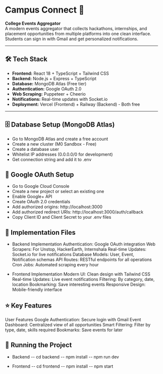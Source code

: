 # Campus Connect 🚀

**College Events Aggregator**  
A modern events aggregator that collects hackathons, internships, and placement opportunities from multiple platforms into one clean interface. Students can sign in with Gmail and get personalized notifications.

---

## 🛠️ Tech Stack

- **Frontend:** React 18 + TypeScript + Tailwind CSS  
- **Backend:** Node.js + Express + TypeScript  
- **Database:** MongoDB Atlas (Free tier)  
- **Authentication:** Google OAuth 2.0  
- **Web Scraping:** Puppeteer + Cheerio  
- **Notifications:** Real-time updates with Socket.io  
- **Deployment:** Vercel (Frontend) + Railway (Backend) - Both free  

---

## 🗄️ Database Setup (MongoDB Atlas)

- Go to MongoDB Atlas and create a free account
- Create a new cluster (M0 Sandbox - Free)
- Create a database user
- Whitelist IP addresses (0.0.0.0/0 for development)
- Get connection string and add it to .env

## 🔑 Google OAuth Setup

- Go to Google Cloud Console
- Create a new project or select an existing one
- Enable Google+ API
- Create OAuth 2.0 credentials
- Add authorized origins:
  http://localhost:3000
- Add authorized redirect URIs:
  http://localhost:3000/auth/callback
- Copy Client ID and Client Secret to your .env files

## 🔧 Implementation Files
- Backend Implementation
Authentication: Google OAuth integration
Web Scrapers: For Unstop, HackerEarth, Internshala
Real-time Updates: Socket.io for live notifications
Database Models: User, Event, Notification schemas
API Routes: RESTful endpoints for all operations
Cron Jobs: Automated scraping every hour

- Frontend Implementation
Modern UI: Clean design with Tailwind CSS
Real-time Updates: Live event notifications
Filtering: By category, date, location
Bookmarking: Save interesting events
Responsive Design: Mobile-friendly interface

## ⭐ Key Features
User Features
Google Authentication: Secure login with Gmail
Event Dashboard: Centralized view of all opportunities
Smart Filtering: Filter by type, date, skills required
Bookmarks: Save events for later

## 🚀 Running the Project
- Backend
-- cd backend
-- npm install
-- npm run dev

- Frontend
-- cd frontend
-- npm install
-- npm start

